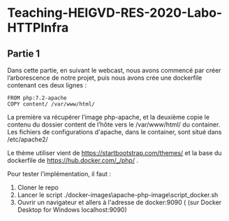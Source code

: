 # Teaching-HEIGVD-RES-2020-Labo-HTTPInfra

## Partie 1

Dans cette partie, en suivant le webcast, nous avons commencé par créer l’arborescence de notre projet, puis nous avons crée une dockerfile contenant ces deux lignes :

    FROM php:7.2-apache
    COPY content/ /var/www/html/

La première va récupérer l’image php-apache, et la deuxième copie le contenu du dossier content de l’hôte vers le /var/www/html/ du container.
Les fichiers de configurations d'apache, dans le container, sont situé dans /etc/apache2/

Le thème utiliser vient de https://startbootstrap.com/themes/ et la base du dockerfile de https://hub.docker.com/_/php/ .

Pour tester l’implémentation, il faut :
1) Cloner le repo
2) Lancer le script ./docker-images\apache-php-image\script_docker.sh
3) Ouvrir un navigateur et allers à l'adresse de docker:9090 ( (sur Docker Desktop for Windows localhost:9090)